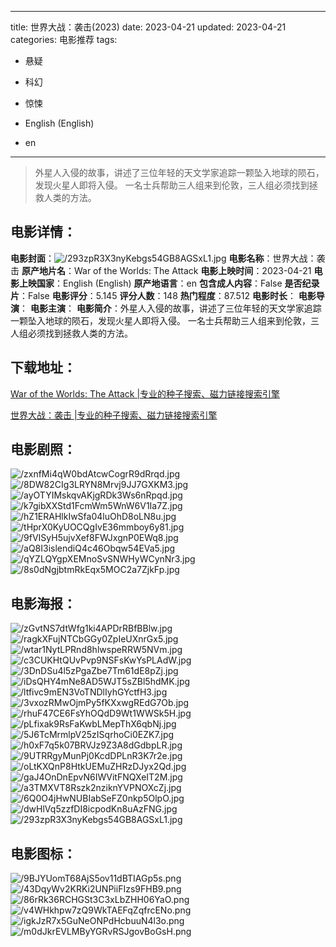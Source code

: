 
---
title: 世界大战：袭击(2023)
date: 2023-04-21
updated: 2023-04-21
categories: 电影推荐
tags:
- 悬疑
- 科幻
- 惊悚

- English (English)
- en
---


> 外星人入侵的故事，讲述了三位年轻的天文学家追踪一颗坠入地球的陨石，发现火星人即将入侵。 一名士兵帮助三人组来到伦敦，三人组必须找到拯救人类的方法。

## **电影详情**：

**电影封面**：<img src="https://image.tmdb.org/t/p/w200/293zpR3X3nyKebgs54GB8AGSxL1.jpg" alt="/293zpR3X3nyKebgs54GB8AGSxL1.jpg" title="/293zpR3X3nyKebgs54GB8AGSxL1.jpg">
**电影名称**：世界大战：袭击
**原产地片名**：War of the Worlds: The Attack
**电影上映时间**：2023-04-21
**电影上映国家**：English (English)
**原产地语言**：en
**包含成人内容**：False
**是否纪录片**：False
**电影评分**：5.145
**评分人数**：148
**热门程度**：87.512
**电影时长**：
**电影导演**：
**电影主演**：
**电影简介**：外星人入侵的故事，讲述了三位年轻的天文学家追踪一颗坠入地球的陨石，发现火星人即将入侵。 一名士兵帮助三人组来到伦敦，三人组必须找到拯救人类的方法。

## **下载地址**：
[War of the Worlds: The Attack |专业的种子搜索、磁力链接搜索引擎](https://movie.amd794.com:2083/?search=War%20of%20the%20Worlds%3A%20The%20Attack&ordering=&mode=match_phrase&page_size=10&page=1)

[世界大战：袭击 |专业的种子搜索、磁力链接搜索引擎](https://movie.amd794.com:2083/?search=%E4%B8%96%E7%95%8C%E5%A4%A7%E6%88%98%EF%BC%9A%E8%A2%AD%E5%87%BB&ordering=&mode=match_phrase&page_size=10&page=1)
 

## **电影剧照**：
<img src="https://image.tmdb.org/t/p/original/zxnfMi4qW0bdAtcwCogrR9dRrqd.jpg" alt="/zxnfMi4qW0bdAtcwCogrR9dRrqd.jpg" title="/zxnfMi4qW0bdAtcwCogrR9dRrqd.jpg"><img src="https://image.tmdb.org/t/p/original/8DW82CIg3LRYN8Mrvj9JJ7GXKM3.jpg" alt="/8DW82CIg3LRYN8Mrvj9JJ7GXKM3.jpg" title="/8DW82CIg3LRYN8Mrvj9JJ7GXKM3.jpg"><img src="https://image.tmdb.org/t/p/original/ayOTYIMskqvAKjgRDk3Ws6nRpqd.jpg" alt="/ayOTYIMskqvAKjgRDk3Ws6nRpqd.jpg" title="/ayOTYIMskqvAKjgRDk3Ws6nRpqd.jpg"><img src="https://image.tmdb.org/t/p/original/k7gibXXStd1FcmWm5WnW6V1Ia7Z.jpg" alt="/k7gibXXStd1FcmWm5WnW6V1Ia7Z.jpg" title="/k7gibXXStd1FcmWm5WnW6V1Ia7Z.jpg"><img src="https://image.tmdb.org/t/p/original/hZ1ERAHlkIwSfa04luOhD8oLN8u.jpg" alt="/hZ1ERAHlkIwSfa04luOhD8oLN8u.jpg" title="/hZ1ERAHlkIwSfa04luOhD8oLN8u.jpg"><img src="https://image.tmdb.org/t/p/original/tHprX0KyUOCQgIvE36mmboy6y81.jpg" alt="/tHprX0KyUOCQgIvE36mmboy6y81.jpg" title="/tHprX0KyUOCQgIvE36mmboy6y81.jpg"><img src="https://image.tmdb.org/t/p/original/9fVISyH5ujvXef8FWJxgnP0EWq8.jpg" alt="/9fVISyH5ujvXef8FWJxgnP0EWq8.jpg" title="/9fVISyH5ujvXef8FWJxgnP0EWq8.jpg"><img src="https://image.tmdb.org/t/p/original/aQ8I3islendiQ4c46Obqw54EVa5.jpg" alt="/aQ8I3islendiQ4c46Obqw54EVa5.jpg" title="/aQ8I3islendiQ4c46Obqw54EVa5.jpg"><img src="https://image.tmdb.org/t/p/original/qYZLQYgpXEMnoSvSNWHyWCynNr3.jpg" alt="/qYZLQYgpXEMnoSvSNWHyWCynNr3.jpg" title="/qYZLQYgpXEMnoSvSNWHyWCynNr3.jpg"><img src="https://image.tmdb.org/t/p/original/8s0dNgjbtmRkEqx5MOC2a7ZjkFp.jpg" alt="/8s0dNgjbtmRkEqx5MOC2a7ZjkFp.jpg" title="/8s0dNgjbtmRkEqx5MOC2a7ZjkFp.jpg">

## **电影海报**：
<img src="https://image.tmdb.org/t/p/original/zGvtNS7dtWfg1ki4APDrRBfBBlw.jpg" alt="/zGvtNS7dtWfg1ki4APDrRBfBBlw.jpg" title="/zGvtNS7dtWfg1ki4APDrRBfBBlw.jpg"><img src="https://image.tmdb.org/t/p/original/ragkXFujNTCbGGy0ZpIeUXnrGx5.jpg" alt="/ragkXFujNTCbGGy0ZpIeUXnrGx5.jpg" title="/ragkXFujNTCbGGy0ZpIeUXnrGx5.jpg"><img src="https://image.tmdb.org/t/p/original/wtar1NytLPRnd8hlwspeRRW5NVm.jpg" alt="/wtar1NytLPRnd8hlwspeRRW5NVm.jpg" title="/wtar1NytLPRnd8hlwspeRRW5NVm.jpg"><img src="https://image.tmdb.org/t/p/original/c3CUKHtQUvPvp9NSFsKwYsPLAdW.jpg" alt="/c3CUKHtQUvPvp9NSFsKwYsPLAdW.jpg" title="/c3CUKHtQUvPvp9NSFsKwYsPLAdW.jpg"><img src="https://image.tmdb.org/t/p/original/3DnDSu4l5zPgaZbe7Tm61dE8pZj.jpg" alt="/3DnDSu4l5zPgaZbe7Tm61dE8pZj.jpg" title="/3DnDSu4l5zPgaZbe7Tm61dE8pZj.jpg"><img src="https://image.tmdb.org/t/p/original/iDsQHY4mNe8AD5WJT5sZBl5hdMK.jpg" alt="/iDsQHY4mNe8AD5WJT5sZBl5hdMK.jpg" title="/iDsQHY4mNe8AD5WJT5sZBl5hdMK.jpg"><img src="https://image.tmdb.org/t/p/original/ltfivc9mEN3VoTNDlIyhGYctfH3.jpg" alt="/ltfivc9mEN3VoTNDlIyhGYctfH3.jpg" title="/ltfivc9mEN3VoTNDlIyhGYctfH3.jpg"><img src="https://image.tmdb.org/t/p/original/3vxozRMwOjmPy5fKXxwgREdG7Ob.jpg" alt="/3vxozRMwOjmPy5fKXxwgREdG7Ob.jpg" title="/3vxozRMwOjmPy5fKXxwgREdG7Ob.jpg"><img src="https://image.tmdb.org/t/p/original/rhuF47CE6FsYhOQdD9Wt1WWSk5H.jpg" alt="/rhuF47CE6FsYhOQdD9Wt1WWSk5H.jpg" title="/rhuF47CE6FsYhOQdD9Wt1WWSk5H.jpg"><img src="https://image.tmdb.org/t/p/original/pLfixak9RsFaKwbLMepThX6qbNj.jpg" alt="/pLfixak9RsFaKwbLMepThX6qbNj.jpg" title="/pLfixak9RsFaKwbLMepThX6qbNj.jpg"><img src="https://image.tmdb.org/t/p/original/5J6TcMrmlpV25zISqrhoCi0EZK7.jpg" alt="/5J6TcMrmlpV25zISqrhoCi0EZK7.jpg" title="/5J6TcMrmlpV25zISqrhoCi0EZK7.jpg"><img src="https://image.tmdb.org/t/p/original/h0xF7q5k07BRVJz9Z3A8dGdbpLR.jpg" alt="/h0xF7q5k07BRVJz9Z3A8dGdbpLR.jpg" title="/h0xF7q5k07BRVJz9Z3A8dGdbpLR.jpg"><img src="https://image.tmdb.org/t/p/original/9UTRRgyMunPj0KcdDPLnR3K7r2e.jpg" alt="/9UTRRgyMunPj0KcdDPLnR3K7r2e.jpg" title="/9UTRRgyMunPj0KcdDPLnR3K7r2e.jpg"><img src="https://image.tmdb.org/t/p/original/oLtKXQnP8HtkUEMuZHRzDJyx2Qd.jpg" alt="/oLtKXQnP8HtkUEMuZHRzDJyx2Qd.jpg" title="/oLtKXQnP8HtkUEMuZHRzDJyx2Qd.jpg"><img src="https://image.tmdb.org/t/p/original/gaJ4OnDnEpvN6IWVitFNQXeIT2M.jpg" alt="/gaJ4OnDnEpvN6IWVitFNQXeIT2M.jpg" title="/gaJ4OnDnEpvN6IWVitFNQXeIT2M.jpg"><img src="https://image.tmdb.org/t/p/original/a3TMXVT8Rszk2nziknYVPNOXcZj.jpg" alt="/a3TMXVT8Rszk2nziknYVPNOXcZj.jpg" title="/a3TMXVT8Rszk2nziknYVPNOXcZj.jpg"><img src="https://image.tmdb.org/t/p/original/6Q0O4jHwNUBIabSeFZ0nkp5OlpO.jpg" alt="/6Q0O4jHwNUBIabSeFZ0nkp5OlpO.jpg" title="/6Q0O4jHwNUBIabSeFZ0nkp5OlpO.jpg"><img src="https://image.tmdb.org/t/p/original/dwHlVq5zzfDI8icpodKn8uAzFNG.jpg" alt="/dwHlVq5zzfDI8icpodKn8uAzFNG.jpg" title="/dwHlVq5zzfDI8icpodKn8uAzFNG.jpg"><img src="https://image.tmdb.org/t/p/original/293zpR3X3nyKebgs54GB8AGSxL1.jpg" alt="/293zpR3X3nyKebgs54GB8AGSxL1.jpg" title="/293zpR3X3nyKebgs54GB8AGSxL1.jpg">

## **电影图标**：
<img src="https://image.tmdb.org/t/p/original/9BJYUomT68AjS5ov11dBTIAGp5s.png" alt="/9BJYUomT68AjS5ov11dBTIAGp5s.png" title="/9BJYUomT68AjS5ov11dBTIAGp5s.png"><img src="https://image.tmdb.org/t/p/original/43DqyWv2KRKi2UNPiiFIzs9FHB9.png" alt="/43DqyWv2KRKi2UNPiiFIzs9FHB9.png" title="/43DqyWv2KRKi2UNPiiFIzs9FHB9.png"><img src="https://image.tmdb.org/t/p/original/86rRk36RCHGSt3C3xLbZHH06YaO.png" alt="/86rRk36RCHGSt3C3xLbZHH06YaO.png" title="/86rRk36RCHGSt3C3xLbZHH06YaO.png"><img src="https://image.tmdb.org/t/p/original/v4WHkhpw7zQ9WkTAEFqZqfrcENo.png" alt="/v4WHkhpw7zQ9WkTAEFqZqfrcENo.png" title="/v4WHkhpw7zQ9WkTAEFqZqfrcENo.png"><img src="https://image.tmdb.org/t/p/original/igkJzR7x5GuNeONPdHcbuuN4l3o.png" alt="/igkJzR7x5GuNeONPdHcbuuN4l3o.png" title="/igkJzR7x5GuNeONPdHcbuuN4l3o.png"><img src="https://image.tmdb.org/t/p/original/m0dJkrEVLMByYGRvRSJgovBoGsH.png" alt="/m0dJkrEVLMByYGRvRSJgovBoGsH.png" title="/m0dJkrEVLMByYGRvRSJgovBoGsH.png">

